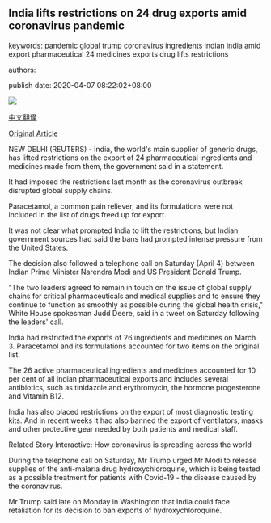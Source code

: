 ## India lifts restrictions on 24 drug exports amid coronavirus pandemic

keywords: pandemic global trump coronavirus ingredients indian india amid export pharmaceutical 24 medicines exports drug lifts restrictions

authors: 

publish date: 2020-04-07 08:22:02+08:00

![](https://www.straitstimes.com/sites/default/files/styles/x_large/public/articles/2020/04/07/rk_india-pharmaceutical_070420.jpg?itok=X5jnXpot)

[中文翻译](India%20lifts%20restrictions%20on%2024%20drug%20exports%20amid%20coronavirus%20pandemic_zh.md)

[Original Article](https://www.straitstimes.com/asia/south-asia/india-lifts-restrictions-on-24-drug-exports-amid-coronavirus-pandemic)

NEW DELHI (REUTERS) - India, the world's main supplier of generic drugs, has lifted restrictions on the export of 24 pharmaceutical ingredients and medicines made from them, the government said in a statement.

It had imposed the restrictions last month as the coronavirus outbreak disrupted global supply chains.

Paracetamol, a common pain reliever, and its formulations were not included in the list of drugs freed up for export.

It was not clear what prompted India to lift the restrictions, but Indian government sources had said the bans had prompted intense pressure from the United States.

The decision also followed a telephone call on Saturday (April 4) between Indian Prime Minister Narendra Modi and US President Donald Trump.

"The two leaders agreed to remain in touch on the issue of global supply chains for critical pharmaceuticals and medical supplies and to ensure they continue to function as smoothly as possible during the global health crisis," White House spokesman Judd Deere, said in a tweet on Saturday following the leaders' call.

India had restricted the exports of 26 ingredients and medicines on March 3. Paracetamol and its formulations accounted for two items on the original list.

The 26 active pharmaceutical ingredients and medicines accounted for 10 per cent of all Indian pharmaceutical exports and includes several antibiotics, such as tinidazole and erythromycin, the hormone progesterone and Vitamin B12.

India has also placed restrictions on the export of most diagnostic testing kits. And in recent weeks it had also banned the export of ventilators, masks and other protective gear needed by both patients and medical staff.

Related Story Interactive: How coronavirus is spreading across the world

During the telephone call on Saturday, Mr Trump urged Mr Modi to release supplies of the anti-malaria drug hydroxychloroquine, which is being tested as a possible treatment for patients with Covid-19 - the disease caused by the coronavirus.

Mr Trump said late on Monday in Washington that India could face retaliation for its decision to ban exports of hydroxychloroquine.